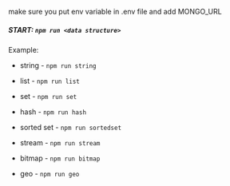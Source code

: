 make sure you put env variable in .env file and add MONGO_URL 

##### START: `npm run <data structure>`
Example: 

- string - `npm run string`

- list - `npm run list`

- set - `npm run set`

- hash - `npm run hash`

- sorted set - `npm run sortedset`

- stream - `npm run stream`

- bitmap - `npm run bitmap`

- geo - `npm run geo`